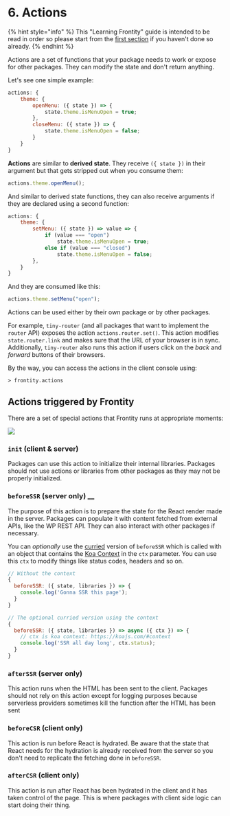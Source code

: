 # 6. Actions

{% hint style="info" %}
This "Learning Frontity" guide is intended to be read in order so please start from the [first section](settings.md) if you haven't done so already.
{% endhint %}

Actions are a set of functions that your package needs to work or expose for other packages. They can modify the state and don't return anything.

Let's see one simple example:

```javascript
actions: {
    theme: {
        openMenu: ({ state }) => {
            state.theme.isMenuOpen = true;
        },
        closeMenu: ({ state }) => {
            state.theme.isMenuOpen = false;
        } 
    }
}
```

**Actions** are similar to **derived state**. They receive `({ state })` in their argument but that gets stripped out when you consume them:

```jsx
actions.theme.openMenu();
```

And similar to derived state functions, they can also receive arguments if they are declared using a second function:

```javascript
actions: {
    theme: {
        setMenu: ({ state }) => value => {
            if (value === "open")
                state.theme.isMenuOpen = true;
            else if (value === "closed")
                state.theme.isMenuOpen = false;
        },
    }
}
```

And they are consumed like this:

```jsx
actions.theme.setMenu("open");
```

Actions can be used either by their own package or by other packages.

For example, `tiny-router` \(and all packages that want to implement the `router` API\) exposes the action `actions.router.set()`. This action modifies `state.router.link` and makes sure that the URL of your browser is in sync. Additionally, `tiny-router` also runs this action if users click on the _back_ and _forward_ buttons of their browsers.

By the way, you can access the actions in the client console using:

```text
> frontity.actions
```

## Actions triggered by Frontity

There are a set of special actions that Frontity runs at appropriate moments:

![](https://github.com/github.com/frontity/gitbook-docs/blob/gitbook/.gitbook/assets/screen-shot-2019-06-03-at-17.19.03.png)

### `init` \(client & server\)

Packages can use this action to initialize their internal libraries. Packages should not use actions or libraries from other packages as they may not be properly initialized.

### **`beforeSSR`** \(server only\) \_\_

The purpose of this action is to prepare the state for the React render made in the server. Packages can populate it with content fetched from external APIs, like the WP REST API. They can also interact with other packages if necessary.

You can _optionally_ use the [curried](https://en.wikipedia.org/wiki/Currying) version of `beforeSSR` which is called with an object that contains the [Koa Context](https://koajs.com/#context) in the `ctx` parameter. You can use this `ctx` to modify things like status codes, headers and so on.

```javascript
// Without the context
{
  beforeSSR: ({ state, libraries }) => {
    console.log('Gonna SSR this page');
  }
}

// The optional curried version using the context
{
  beforeSSR: ({ state, libraries }) => async ({ ctx }) => {
    // ctx is koa context: https://koajs.com/#context
    console.log('SSR all day long', ctx.status);
  }
}
```

### `afterSSR` \(server only\)

This action runs when the HTML has been sent to the client. Packages should not rely on this action except for logging purposes because serverless providers sometimes kill the function after the HTML has been sent

### `beforeCSR`  \(client only\)

This action is run before React is hydrated. Be aware that the state that React needs for the hydration is already received from the server so you don't need to replicate the fetching done in `beforeSSR`.

### `afterCSR`  **\(client only\)**

This action is run after React has been hydrated in the client and it has taken control of the page. This is where packages with client side logic can start doing their thing.

